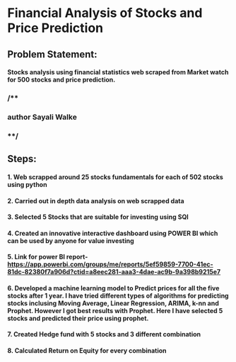 # Financial Analysis of Stocks and Price Prediction
## Problem Statement: 
#### Stocks analysis using financial statistics web scraped from Market watch for 500 stocks and price prediction.
### /**

### author Sayali Walke

### **/

## Steps:
#### 1. Web scrapped around 25 stocks fundamentals for each of 502 stocks using python
#### 2. Carried out in depth data analysis on web scrapped data
#### 3. Selected 5 Stocks that are suitable for investing using SQl
#### 4. Created an innovative interactive dashboard using POWER BI which can be used by anyone for value investing
#### 5. Link for power BI report- https://app.powerbi.com/groups/me/reports/5ef59859-7700-41ec-81dc-82380f7a906d?ctid=a8eec281-aaa3-4dae-ac9b-9a398b9215e7
#### 6. Developed a machine learning model to Predict prices for all the five stocks after 1 year. I have tried different types of algorithms for predicting stocks inclusing Moving Average, Linear Regression, ARIMA, k-nn and Prophet. However I got best results with Prophet. Here I have selected 5 stocks and predicted their price using prophet.
#### 7. Created Hedge fund with 5 stocks and 3 different combination
#### 8. Calculated Return on Equity for every combination

